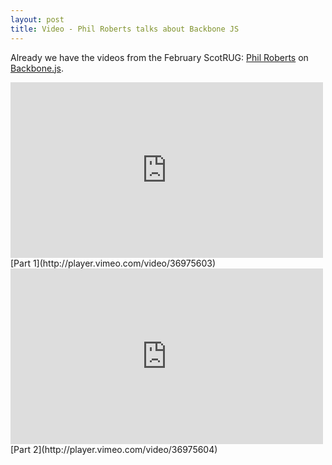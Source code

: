 ```yaml
---
layout: post
title: Video - Phil Roberts talks about Backbone JS
---
```


Already we have the videos from the February ScotRUG: [Phil Roberts](http://twitter.com/philip_roberts) on [Backbone.js](http://documentcloud.github.com/backbone/).


<iframe src="http://player.vimeo.com/video/36975603" width="500" height="281" frameborder="0">
</iframe>
[Part 1](http://player.vimeo.com/video/36975603)

<iframe src="http://player.vimeo.com/video/36975604" width="500" height="281" frameborder="0">
</iframe>
[Part 2](http://player.vimeo.com/video/36975604)


